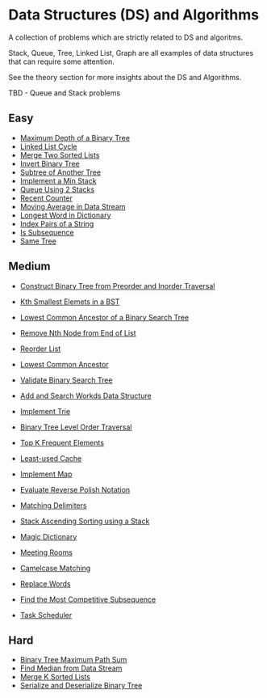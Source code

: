 # Data Structures (DS) and Algorithms
A collection of problems which are strictly related to DS and algoritms.

Stack, Queue, Tree, Linked List, Graph are all examples of data structures that can require some attention. 

See the theory section for more insights about the DS and Algorithms.

TBD - Queue and Stack problems

## Easy
- [Maximum Depth of a Binary Tree](https://leetcode.com/problems/maximum-depth-of-binary-tree/)
- [Linked List Cycle](https://leetcode.com/problems/linked-list-cycle/)
- [Merge Two Sorted Lists](https://leetcode.com/problems/merge-two-sorted-lists/)
- [Invert Binary Tree](https://leetcode.com/problems/invert-binary-tree/)
- [Subtree of Another Tree](https://leetcode.com/problems/subtree-of-another-tree/)
- [Implement a Min Stack](https://leetcode.com/problems/min-stack/)
- [Queue Using 2 Stacks](https://leetcode.com/problems/implement-queue-using-stacks/)
- [Recent Counter](https://leetcode.com/problems/number-of-recent-calls/)
- [Moving Average in Data Stream](https://evelynn.gitbooks.io/google-interview/content/moving_average_from_data_stream.html)
- [Longest Word in Dictionary](https://leetcode.com/problems/longest-word-in-dictionary/)
- [Index Pairs of a String](https://medium.com/algorithm-and-datastructure/index-pairs-of-a-string-7b7c8306ead0)
- [Is Subsequence](https://leetcode.com/problems/is-subsequence/)
- [Same Tree](https://leetcode.com/problems/same-tree/)

## Medium
- [Construct Binary Tree from Preorder and Inorder Traversal](https://leetcode.com/problems/construct-binary-tree-from-preorder-and-inorder-traversal/)
- [Kth Smallest Elemets in a BST](https://leetcode.com/problems/kth-smallest-element-in-a-bst/)
- [Lowest Common Ancestor of a Binary Search Tree](https://leetcode.com/problems/lowest-common-ancestor-of-a-binary-search-tree/)
- [Remove Nth Node from End of List](https://leetcode.com/problems/remove-nth-node-from-end-of-list/)
- [Reorder List](https://leetcode.com/problems/reorder-list/)
- [Lowest Common Ancestor](https://leetcode.com/problems/lowest-common-ancestor-of-a-binary-tree/)
- [Validate Binary Search Tree](https://leetcode.com/problems/validate-binary-search-tree/)
- [Add and Search Workds Data Structure](https://leetcode.com/problems/design-add-and-search-words-data-structure/)
- [Implement Trie](https://leetcode.com/problems/implement-trie-prefix-tree/)
- [Binary Tree Level Order Traversal](https://leetcode.com/problems/binary-tree-level-order-traversal/)
- [Top K Frequent Elements](https://leetcode.com/problems/top-k-frequent-elements/)
- [Least-used Cache](https://yangshun.github.io/tech-interview-handbook/algorithms/hash-table/)
- [Implement Map](https://yangshun.github.io/tech-interview-handbook/algorithms/hash-table/)
- [Evaluate Reverse Polish Notation](https://leetcode.com/problems/evaluate-reverse-polish-notation/)
- [Matching Delimiters](https://yangshun.github.io/tech-interview-handbook/algorithms/stack/)
- [Stack Ascending Sorting using a Stack](https://yangshun.github.io/tech-interview-handbook/algorithms/stack/)
- [Magic Dictionary](https://leetcode.com/problems/implement-magic-dictionary/)
- [Meeting Rooms](https://guides.codepath.com/compsci/Scheduling-Meeting-Rooms)
- [Camelcase Matching](https://leetcode.com/problems/camelcase-matching/)
- [Replace Words](https://leetcode.com/problems/replace-words/)
- [Find the Most Competitive Subsequence](https://leetcode.com/problems/find-the-most-competitive-subsequence/)

- [Task Scheduler](https://leetcode.com/problems/task-scheduler/)

## Hard
- [Binary Tree Maximum Path Sum](https://leetcode.com/problems/binary-tree-maximum-path-sum/)
- [Find Median from Data Stream](https://leetcode.com/problems/find-median-from-data-stream/)
- [Merge K Sorted Lists](https://leetcode.com/problems/merge-k-sorted-lists/)
- [Serialize and Deserialize Binary Tree](https://leetcode.com/problems/serialize-and-deserialize-binary-tree/)